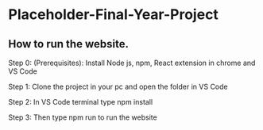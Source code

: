 # Placeholder-Final-Year-Project
## How to run the website.
Step 0: (Prerequisites): Install Node js, npm, React extension in chrome and VS Code

Step 1: Clone the project in your pc and open the folder in VS Code

Step 2: In VS Code terminal type npm install

Step 3: Then type npm run to run the website
